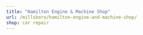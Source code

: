 ```yaml
---
title: "Hamilton Engine & Machine Shop"
url: /millsboro/hamilton-engine-and-machine-shop/
shop: car repair
---
```


